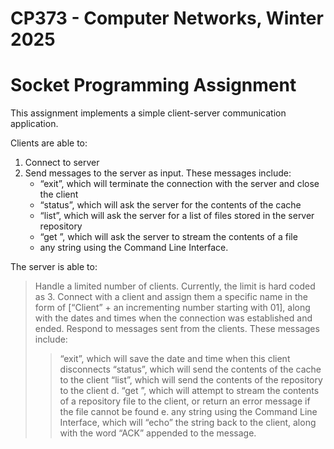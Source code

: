 # CP373 - Computer Networks, Winter 2025
# Socket Programming Assignment 
This assignment implements a simple client-server communication application. 

Clients are able to:
1. Connect to server
2. Send messages to the server as input. These messages include:
   - “exit”, which will terminate the connection with the server and close the client
   - “status”, which will ask the server for the contents of the cache
   - “list”, which will ask the server for a list of files stored in the server repository
   - “get <filename>”, which will ask the server to stream the contents of a file
   - any string using the Command Line Interface.

The server is able to:
> Handle a limited number of clients. Currently, the limit is hard coded as 3. 
> Connect with a client and assign them a specific name in the form of [“Client” + an incrementing number starting with 01], along with the dates and times when the connection was established and ended.
> Respond to messages sent from the clients. These messages include:
> > “exit”, which will save the date and time when this client disconnects
> > “status”, which will send the contents of the cache to the client
> > “list”, which will send the contents of the repository to the client
    d. “get <filename>”, which will attempt to stream the contents of a repository file to the client, or return an error message if the file cannot be found
    e. any string using the Command Line Interface, which will “echo” the string back to the client, along with the word “ACK” appended to the message.
